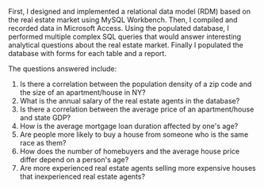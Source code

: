 First, I designed and implemented a relational data model (RDM) based on the real estate market using MySQL Workbench. Then, I compiled and recorded data in Microsoft Access. Using the populated database, I performed multiple complex SQL queries that would answer interesting analytical questions about the real estate market. Finally I populated the database with forms for each table and a report. 

The questions answered include:
  1) Is there a correlation between the population density of a zip code and the size of an apartment/house in        NY? 
  2) What is the annual salary of the real estate agents in the database?
  3) Is there a correlation between the average price of an apartment/house and state GDP?
  4) How is the average mortgage loan duration affected by one's age?
  5) Are people more likely to buy a house from someone who is the same race as them?
  6) How does the number of homebuyers and the average house price differ depend on a person's age?
  7) Are more experienced real estate agents selling more expensive houses that inexperienced real estate agents?

